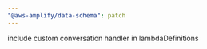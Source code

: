 ```yaml
---
"@aws-amplify/data-schema": patch
---
```


include custom conversation handler in lambdaDefinitions
